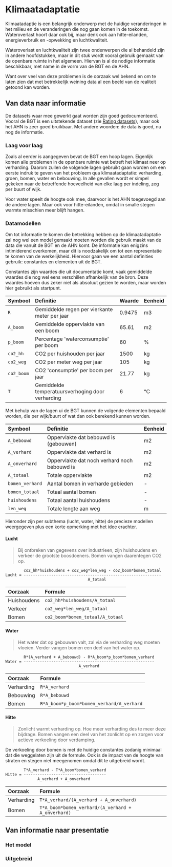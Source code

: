 # Klimaatadaptatie

Klimaatadaptie is een belangrijk onderwerp met de huidige veranderingen in het milieu en de veranderingen die nog gaan komen in de toekomst. Wateroverlast hoort daar ook bij, maar denk ook aan hitte-eilanden, energieverbruik en -opwekking en luchtkwaliteit.

Wateroverlast en luchtkwaliteit zijn twee onderwerpen die al behandeld zijn in andere hoofdstukken, maar in dit stuk wordt vooral gebruik gemaakt van de openbare ruimte in het algemeen. Hiervan is al de nodige informatie beschikbaar, met name in de vorm van de BGT en de AHN.

Want over veel van deze problemen is de oorzaak wel bekend en om te laten zien dat met betrekkelijk weining data al een beeld van de realiteit getoond kan worden.

## Van data naar informatie

De datasets waar mee gewerkt gaat worden zijn goed gedocumenteerd. Vooral de BGT is een uitstekende dataset \(zie [Rating datasets](../Kookboek/kookboek_rating_datasets.md)\), maar ook het AHN is zeer goed bruikbaar. Met andere woorden: de data is goed, nu nog de informatie.

### Laag voor laag

Zoals al eerder is aangegeven bevat de BGT een hoop lagen. Eigenlijk komen alle problemen in de openbare ruimte wat betreft het klimaat neer op verharding. Daarom zullen de volgende lagen gebruikt gaan worden om een eerste indruk te geven van het probleem qua klimaatadaptatie: verharding, groen, bomen, water en bebouwing. In alle gevallen wordt er simpel gekeken naar de betreffende hoeveelheid van elke laag per indeling, zeg per buurt of wijk.

Voor water speelt de hoogte ook mee, daarvoor is het AHN toegevoegd aan de andere lagen. Maar ook voor hitte-eilanden, omdat in smalle stegen warmte misschien meer blijft hangen.

### Datamodellen

Om tot informatie te komen die betrekking hebben op de klimaatadaptatie zal nog wel een model gemaakt moeten worden die gebruik maakt van de data die vanuit de BGT en de AHN komt. De informatie kan enigzins intimiderend overkomen, maar dit is noodzakelijk om tot een representatie te komen van de werkelijkheid. Hiervoor gaan we een aantal definities gebruik: constantes en elementen uit de BGT.

Constantes zijn waardes die uit documentatie komt, vaak gemiddelde waardes die nog wel eens verschillen afhankelijk van de bron. Deze waardes hoeven dus zeker niet als absoluut gezien te worden, maar worden hier gebruikt als startpunt.

| Symbool | Definitie | Waarde | Eenheid |
| :--- | :--- | :--- | :--- |
| `R` | Gemiddelde regen per vierkante meter per jaar | 0.9475 | m3 |
| `A_boom` | Gemiddelde oppervlakte van een boom | 65.61 | m2 |
| `p_boom` | Percentage 'waterconsumptie' per boom | 60 | % |
| `co2_hh` | CO2 per huishouden per jaar | 1500 | kg |
| `co2_weg` | CO2 per meter weg per jaar | 105 | kg |
| `co2_boom` | CO2 'consumptie' per boom per jaar | 21.77 | kg |
| `T` | Gemiddelde temperatuursverhoging door verharding | 6 | ℃ |

Met behulp van de lagen ui de BGT kunnen de volgende elementen bepaald worden, die per wijk/buurt of wat dan ook berekend kunnen worden.

| Symbool | Definitie | Eenheid |
| :--- | :--- | :--- |
| `A_bebouwd` | Oppervlakte dat bebouwd is \(gebouwen\) | m2 |
| `A_verhard` | Oppervlakte dat verhard is | m2 |
| `A_onverhard` | Oppervlakte dat noch verhard noch bebouwd is | m2 |
| `A_totaal` | Totale oppervlakte | m2 |
| `bomen_verhard` | Aantal bomen in verharde gebieden | - |
| `bomen_totaal` | Totaal aantal bomen | - |
| `huishoudens` | Totaal aantal huishoudens | - |
| `len_weg` | Totale lengte aan weg | m |

Hieronder zijn per subthema \(lucht, water, hitte\) de precieze modellen weergegeven plus een korte opmerking met het idee erachter.

#### Lucht

> Bij ontbreken van gegevens over industrieen, zijn huishoudens en verkeer de grootste boosdoeners. Bomen vangen daarentegen CO2 op.

```text
        co2_hh*huishoudens + co2_weg*len_weg - co2_boom*bomen_totaal
Lucht = ------------------------------------------------------------
                                    A_totaal
```

| Oorzaak | Formule |
| :--- | :--- |
| Huishoudens | `co2_hh*huishoudens/A_totaal` |
| Verkeer | `co2_weg*len_weg/A_totaal` |
| Bomen | `co2_boom*bomen_totaal/A_totaal` |

#### Water

> Het water dat op gebouwen valt, zal via de verharding weg moeten vloeien. Verder vangen bomen een deel van het water op.

```text
        R*(A_verhard + A_bebouwd) - R*A_boom*p_boom*bomen_verhard
Water = ---------------------------------------------------------
                                A_verhard
```

| Oorzaak | Formule |
| :--- | :--- |
| Verharding | `R*A_verhard` |
| Bebouwing | `R*A_bebouwd` |
| Bomen | `R*A_boom*p_boom*bomen_verhard/A_verhard` |

#### Hitte

> Zonlicht warmt verharding op. Hoe meer verharding des te meer deze bijdrage. Bomen vangen een deel van het zonlicht op en zorgen voor actieve verkoeling door verdamping.

De verkoeling door bomen is met de huidige constantes zodanig minimaal dat die weggelaten zijn uit de formule. Ook is de impact van de hoogte van straten en stegen niet meegenomen omdat dit te uitgebreid wordt.

```text
        T*A_verhard - T*A_boom*bomen_verhard
Hitte = ------------------------------------
              A_verhard + A_onverhard
```

| Oorzaak | Formule |
| :--- | :--- |
| Verharding | `T*A_verhard/(A_verhard + A_onverhard)` |
| Bomen | `T*A_boom*bomen_verhard/(A_verhard + A_onverhard)` |

## Van informatie naar presentatie

### Het model

### Uitgebreid


